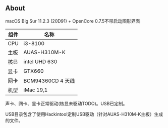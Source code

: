 About
---

macOS Big Sur 11.2.3 (20D91) + OpenCore 0.7.5不带启动图形界面


| 组件 | 名称 |
| --- | --- |
| CPU | i3-8100 |
| 主板 | AUAS-H310M-K |
| 核显 | intel UHD 630 |
| 显卡 | GTX660 |
| 网卡 | BCM94360CD 4 天线 |
| 机型 | iMac 19,1 |

声卡、网卡、显卡正常驱动(核显未驱动TODO)。USB已定制。

USB目录包含了使用Hackintool定制USB驱动（针对AUAS-H310M-K主板）生成的文件。